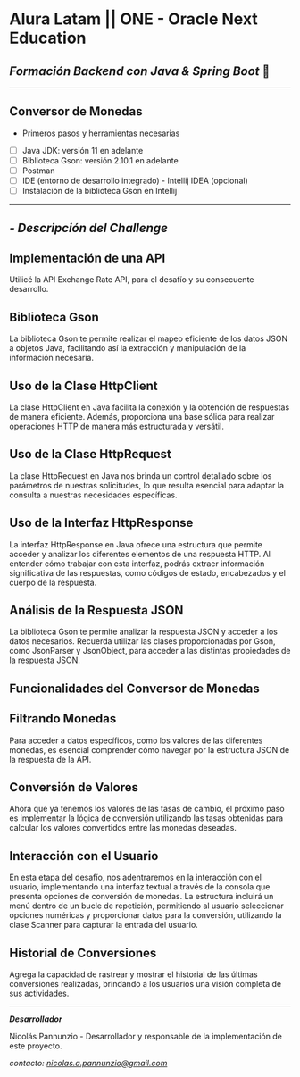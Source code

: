 
# **Alura Latam || ONE - Oracle Next Education**

## *Formación Backend con Java & Spring Boot* 🚀
--------------------------------------------------------------------------------------------------------

## **Conversor de Monedas**

 - Primeros pasos y herramientas necesarias
	
 - [ ] Java JDK: versión 11 en adelante
 - [ ] Biblioteca Gson: versión 2.10.1 en adelante
 - [ ] Postman
 - [ ] IDE (entorno de desarrollo integrado) - Intellij IDEA (opcional)
 - [ ] Instalación de la biblioteca Gson en Intellij
 
 ----------------

## *- Descripción del Challenge*

## Implementación de una API

Utilicé la API Exchange Rate API, para el desafío y su consecuente desarrollo.

## Biblioteca Gson

La biblioteca Gson te permite realizar el mapeo eficiente de los datos JSON a objetos Java, facilitando así la extracción y manipulación de la información necesaria.

## Uso de la Clase HttpClient

La clase HttpClient en Java facilita la conexión y la obtención de respuestas de manera eficiente. Además, proporciona una base sólida para realizar operaciones HTTP de manera más estructurada y versátil.

## Uso de la Clase HttpRequest

La clase HttpRequest en Java nos brinda un control detallado sobre los parámetros de nuestras solicitudes, lo que resulta esencial para adaptar la consulta a nuestras necesidades específicas.

## Uso de la Interfaz HttpResponse

La interfaz HttpResponse en Java ofrece una estructura que permite acceder y analizar los diferentes elementos de una respuesta HTTP. Al entender cómo trabajar con esta interfaz, podrás extraer información significativa de las respuestas, como códigos de estado, encabezados y el cuerpo de la respuesta.

## Análisis de la Respuesta JSON

La biblioteca Gson te permite analizar la respuesta JSON y acceder a los datos necesarios. Recuerda utilizar las clases proporcionadas por Gson, como JsonParser y JsonObject, para acceder a las distintas propiedades de la respuesta JSON.

## Funcionalidades del Conversor de Monedas 

## Filtrando Monedas

Para acceder a datos específicos, como los valores de las diferentes monedas, es esencial comprender cómo navegar por la estructura JSON de la respuesta de la API.

## Conversión de Valores

Ahora que ya tenemos los valores de las tasas de cambio, el próximo paso es implementar la lógica de conversión utilizando las tasas obtenidas para calcular los valores convertidos entre las monedas deseadas.

## Interacción con el Usuario

En esta etapa del desafío, nos adentraremos en la interacción con el usuario, implementando una interfaz textual a través de la consola que presenta opciones de conversión de monedas. La estructura incluirá un menú dentro de un bucle de repetición, permitiendo al usuario seleccionar opciones numéricas y proporcionar datos para la conversión, utilizando la clase Scanner para capturar la entrada del usuario.

## Historial de Conversiones

Agrega la capacidad de rastrear y mostrar el historial de las últimas conversiones realizadas, brindando a los usuarios una visión completa de sus actividades.

------
***Desarrollador***

Nicolás Pannunzio - Desarrollador y responsable de la implementación de este proyecto.

*contacto: nicolas.a.pannunzio@gmail.com*
